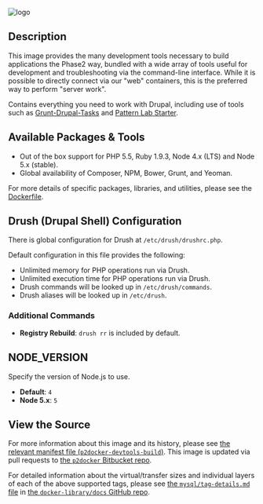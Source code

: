 ![logo](https://www.phase2technology.com/wp-content/uploads/2015/06/logo-retina.png)

## Description

This image provides the many development tools necessary to build applications
the Phase2 way, bundled with a wide array of tools useful for development and
troubleshooting via the command-line interface. While it is possible to directly
connect via our "web" containers, this is the preferred way to perform "server work".

Contains everything you need to work with Drupal, including use of tools such as
[Grunt-Drupal-Tasks](https://github.com/phase2/grunt-drupal-tasks) and
[Pattern Lab Starter](https://github.com/phase2/pattern-lab-starter/).

## Available Packages & Tools

* Out of the box support for PHP 5.5, Ruby 1.9.3, Node 4.x (LTS) and Node 5.x (stable).
* Global availability of Composer, NPM, Bower, Grunt, and Yeoman.

For more details of specific packages, libraries, and utilities, please see the
[Dockerfile](https://bitbucket.org/phase2tech/p2docker/src/master/p2docker-devtools-build/Dockerfile).

## Drush (Drupal Shell) Configuration

There is global configuration for Drush at `/etc/drush/drushrc.php`.

Default configuration in this file provides the following:

* Unlimited memory for PHP operations run via Drush.
* Unlimited execution time for PHP operations run via Drush.
* Drush commands will be looked up in `/etc/drush/commands`.
* Drush aliases will be looked up in `/etc/drush`.

### Additional Commands

* **Registry Rebuild**: `drush rr` is included by default.

## NODE_VERSION

Specify the version of Node.js to use.

* **Default**: `4`
* **Node 5.x**: `5`

## View the Source

For more information about this image and its history, please see [the relevant manifest file (`p2docker-devtools-build`)](https://bitbucket.org/phase2tech/p2docker/src/master/p2docker-devtools-build/). This image is updated via pull requests to [the `p2docker` Bitbucket repo](https://bitbucket.org/phase2tech/p2docker).

For detailed information about the virtual/transfer sizes and individual layers of each of the above supported tags, please see [the `mysql/tag-details.md` file](https://github.com/docker-library/docs/blob/master/mysql/tag-details.md) in [the `docker-library/docs` GitHub repo](https://github.com/docker-library/docs).
